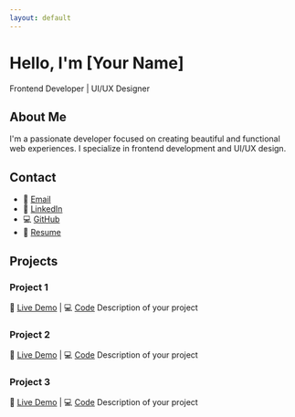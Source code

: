 ```yaml
---
layout: default
---
```


# Hello, I'm [Your Name]

Frontend Developer | UI/UX Designer

## About Me

I'm a passionate developer focused on creating beautiful and functional web experiences. I specialize in frontend development and UI/UX design.

## Contact

- 📧 [Email](mailto:your.email@example.com)
- 💼 [LinkedIn](https://linkedin.com/in/yourusername)
- 💻 [GitHub](https://github.com/yourusername)
- 📄 [Resume](link-to-your-resume.pdf)

## Projects

### Project 1
🔗 [Live Demo](link) | 💻 [Code](link)
Description of your project

### Project 2
🔗 [Live Demo](link) | 💻 [Code](link)
Description of your project

### Project 3
🔗 [Live Demo](link) | 💻 [Code](link)
Description of your project
